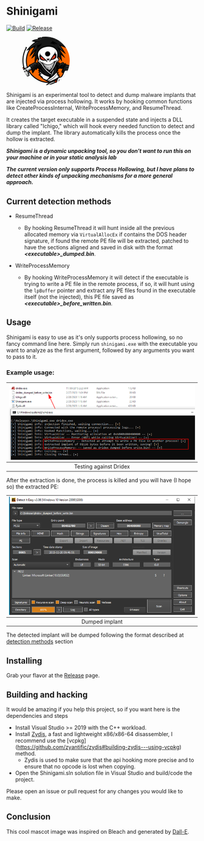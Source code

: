 # Shinigami
[![Build](https://github.com/buzzer-re/Shinigami/actions/workflows/ci.yml/badge.svg)](https://github.com/buzzer-re/Shinigami/actions/workflows/ci.yml)
[![Release](https://github.com/buzzer-re/Shinigami/actions/workflows/cd.yml/badge.svg)](https://github.com/buzzer-re/Shinigami/actions/workflows/cd.yml)

<figure>
<img src="assets/mascot/shinigami.png" alt="image description" width="30%" height="30%" style="border-radius: 50%;"/>
</figure>


Shinigami is an experimental tool to detect and dump malware implants that are injected via process hollowing. It works by hooking common functions like CreateProcessInternal, WriteProcessMemory, and ResumeThread.

It creates the target executable in a suspended state and injects a DLL library called "Ichigo," which will hook every needed function to detect and dump the implant. The library automatically kills the process once the hollow is extracted.

***Shinigami is a dynamic unpacking tool, so you don't want to run this on your machine or in your static analysis lab***

***The current version only supports Process Hollowing, but I have plans to detect other kinds of unpacking mechanisms for a more general approach.***



## Current detection methods

- ResumeThread
  - By hooking ResumeThread it will hunt inside all the previous allocated memory via `VirtualAllocEx` if contains the DOS header signature, if found the remote PE file will be extracted, patched to have the sections aligned  and saved in disk with the format ***\<executable\>_dumped.bin***.
  
- WriteProcessMemory
  - By hooking WriteProcessMemory it will detect if the executable is trying to write a PE file in the remote process, if so, it will hunt using the `lpBuffer` pointer and extract any PE files found in the executable itself (not the injected), this PE file saved as ***\<executable\>_before_written.bin***.


## Usage

Shinigami is easy to use as it's only supports process hollowing, so no fancy command line here. Simply run `shinigami.exe` with the executable you want to analyze as the first argument, followed by any arguments you want to pass to it.

### Example usage:

|![](assets/screenshots/test.png)|
|:--:|
|Testing against Dridex|

After the extraction is done, the process is killed and you will have (I hope so) the extracted PE:

|![](assets/screenshots/pe.png)|
|:--:|
|Dumped implant|


The detected implant will be dumped following the format described at [detection methods](#current-detection-methods) section


## Installing

Grab your flavor at the [Release](https://github.com/buzzer-re/Shinigami/releases) page.

## Building and hacking 

It would be amazing if you help this project, so if you want here is the dependencies and steps


- Install Visual Studio >= 2019 with the C++ workload.
- Install [Zydis](https://github.com/zyantific/zydis), a fast and lightweight x86/x86-64 disassembler, I recommend use the [vcpkg]
(https://github.com/zyantific/zydis#building-zydis---using-vcpkg) method.
  - Zydis is used to make sure that the api hooking more precise and to ensure that no opcode is lost when copying.
- Open the Shinigami.sln solution file in Visual Studio and build/code the project.

Please open an issue or pull request for any changes you would like to make.

## Conclusion

This cool mascot image was inspired on Bleach and generated by [Dall-E](https://openai.com/product/dall-e-2).

